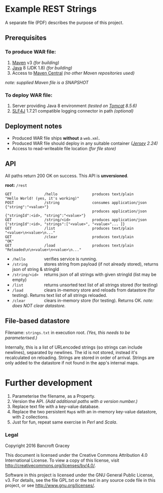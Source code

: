 # Example REST Strings #

A separate file (PDF) describes the purpose of this project.

## Prerequisites ##


### To produce WAR file: ###
1. [Maven](https://maven.apache.org/) v3 _(for building)_
1. [Java](http://www.oracle.com/technetwork/java/index.html) 8 (JDK 1.8) _(for building)_
1. Access to [Maven Central](http://search.maven.org/) _(no other Maven repositories used)_

_note: supplied Maven file is a SNAPSHOT_

### To deploy WAR file: ###
1. Server providing Java 8 environment _(tested on [Tomcat](http://tomcat.apache.org/) 8.5.6)_ 
1. [SLF4J](http://www.slf4j.org/) 1.7.21 compatible logging connector in path _(optional)_

## Deployment notes ##

- Produced WAR file ships **without** a `web.xml`.
- Produced WAR file should deploy in any suitable container _([Jersey](https://jersey.java.net/) 2.24)_
- Access to read-writeable file location _(for file store)_

## API ##

All paths return 200 OK on success. This API is **unversioned**.

**root:** `/rest`

```
GET               /hello                produces text/plain           "Hello World! (yes, it's working)"
POST              /string               consumes application/json     {"string":"<value>"}
                                        produces application/json     {"stringId":<id>, "string":"<value>"}
GET               /string/<id>          produces application/json     {"stringId":<id>, "strings":["<value>", "<value>"... ]}
GET               /list                 produces text/plain           "<value>\n<value>\n..."
GET               /clear                produces text/plain           "OK"
GET               /load                 produces text/plain           "Reloaded\n\n<value>\n<value>\n..."
```

- `/hello        ` verifies service is running.
- `/string       ` stores string from payload (if not already stored), returns json of string & stringId
- `/string/<id>  ` returns json of all strings with given stringId (list may be empty)
- `/list         ` returns unsorted text list of all strings stored (for testing)
- `/load         ` clears in-memory store and reloads from datastore (for testing). Returns text list of all strings reloaded.
- `/clear        ` clears in-memory store (for testing). Returns OK. _note: does NOT clear datastore._

## File-based datastore ##

Filename: `strings.txt` in execution root. _(Yes, this needs to be parameterised.)_

Internally, this is a list of URLencoded strings (so strings can include newlines), separated by newlines. The id is not stored, instead it's recalculated on reloading. Strings are stored in order of arrival. Strings are only added to the datastore if not found in the app's internal maps.

# Further development #

1. Parameterise the filename, as a Property.
1. Version the API. _(Add additional paths with a version number.)_
1. Replace text file with a key-value database.
1. Replace the two persistent `Map`s with an in-memory key-value datastore, with 2 collections.
1. Just for fun, repeat same exercise in _Perl_ and _Scala_.

### Legal ###

Copyright 2016 Bancroft Gracey

This document is licensed under the Creative Commons Attribution 4.0 International License. To view a copy of this license, visit http://creativecommons.org/licenses/by/4.0/.

Software in this project is licensed under the GNU General Public License, v3. For details, see the file GPL.txt or the text in any source code file in this project, or see http://www.gnu.org/licenses/.